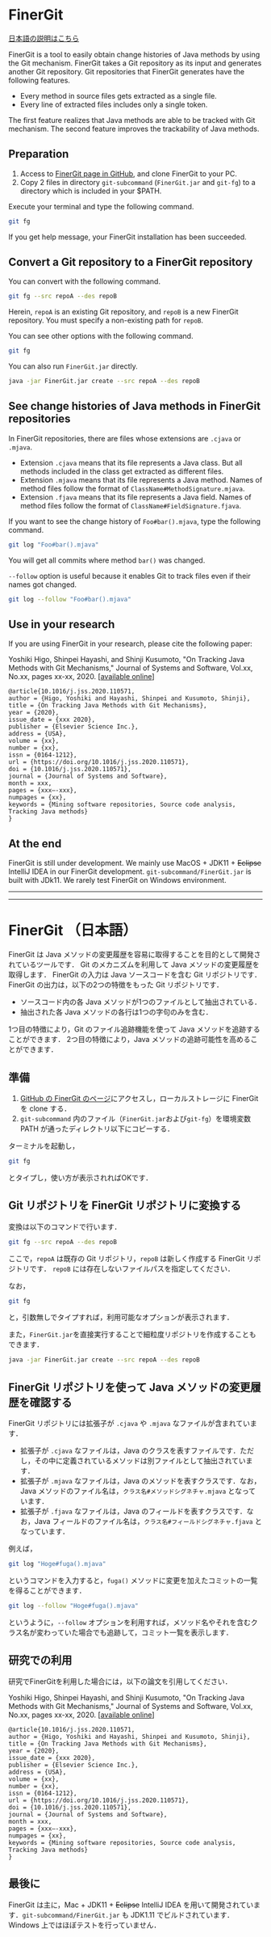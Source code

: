 # FinerGit 
[日本語の説明はこちら](#user-content-finergit-日本語)

FinerGit is a tool to easily obtain change histories of Java methods by using the Git mechanism.
FinerGit takes a Git repository as its input and generates another Git repository.
Git repositories that FinerGit generates have the following features.
- Every method in source files gets extracted as a single file.
- Every line of extracted files includes only a single token.

The first feature realizes that Java methods are able to be tracked with Git mechanism.
The second feature improves the trackability of Java methods.


## Preparation

1. Access to [FinerGit page in GitHub](https://github.com/kusumotolab/FinerGit), and clone FinerGit to your PC.
2. Copy 2 files in directory `git-subcommand` (`FinerGit.jar` and `git-fg`) to a directory which is included in your $PATH.

Execute your terminal and type the following command.
```sh
git fg
```
If you get help message, your FinerGit installation has been succeeded.


## Convert a Git repository to a FinerGit repository

You can convert with the following command.
```sh
git fg --src repoA --des repoB
```
Herein, `repoA` is an existing Git repository, and `repoB` is a new FinerGit repository.
You must specify a non-existing path for `repoB`.

You can see other options with the following command.
```sh
git fg
```

You can also run `FinerGit.jar` directly.
```sh
java -jar FinerGit.jar create --src repoA --des repoB
```

## See change histories of Java methods in FinerGit repositories

In FinerGit repositories, there are files whose extensions are `.cjava` or `.mjava`.

- Extension `.cjava` means that its file represents a Java class. But all methods included in the class get extracted as different files.
- Extension `.mjava` means that its file represents a Java method. Names of method files follow the format of `ClassName#MethodSignature.mjava`.
- Extension `.fjava` means that its file represents a Java field. Names of method files follow the format of `ClassName#FieldSignature.fjava`.

If you want to see the change history of `Foo#bar().mjava`, type the following command.
```sh
git log "Foo#bar().mjava"
```
You will get all commits where method `bar()` was changed.

``--follow`` option is useful because it enables Git to track files even if their names got changed.
```sh
git log --follow "Foo#bar().mjava"
```

<!--

## Obtain semantic versions of Java methods

In a single phrase, [semantic versioning](https://semver.org/lang/en/) is a mechanical versioning way with the following rules.

- A software version is represented with three numbers, `a.b.c`.
- if software has gotten a change that does not preserve backward compatibility (in short, *incompatible change*), `a` is incremented. `b` and `c` get back to 0.
- If software has gotten a change that preserves backward compatibility (in short, *compatible change*), `b` is incremented. `a` is not changed and `c` gets back to 0.
- If software has gotten a change that fixes a bug (in short, *bug-fix change*), `c` is incremented. `a` and `b` are not changed.

**FinerGit has the functionality that automatically calculates semantic versioning for Java methods.**
In FinerGit, incompatible, compatible, and bug-fix changes are defined as follows.
- If either of name, parameters, return type, or modifiers of a method is changed, the change is regarded as *incompatible*.
- If only the body of a method is changed, the change is regard as *compatible*.
- *Compatible changes* in commits whose messages include any terms assuming bug fix such as "bug" or "fix" are regarded as *bug-fix changes*.

Semantic versioning for Java methods helps you to understand how many times a given method's signature has been changed or how many times bug-fix changes occurred after the last functionality addition.
FinerGit has a command, `git-sv`, for calculating semantic version for a given file

For example, the following command calculates a semantic version for Java method `fuga()`.
```sh
git sv Foo#bar().mjava
```

there are several options for `git-sv` command.
You can see all options by executing `git-sv` with no arguments.


## Calculate semantic versions for multiple files efficiently

Calculating a semantic version is not lightweight processing, it occasionally takes several seconds.
`git-sv` command internally invokes Java VM, so that the overhead to launch Java VM in many times is non-negligible.
Thus, FinerGit has another command `git-msv`, which is calculating semantic versions for multiple files.
By using `git-msv` instead of `git-sv`, you can get rid of overhead to launch Java VM in many times.
`git-msv` requires a file including a list of files to calculate semantic versions.
We recommend using **absolute paths** to specify files instead of relative ones.

-->

## Use in your research

If you are using FinerGit in your research, please cite the following paper:

Yoshiki Higo, Shinpei Hayashi, and Shinji Kusumoto, "On Tracking Java Methods with Git Mechanisms," Journal of Systems and Software, Vol.xx, No.xx, pages xx-xx, 2020. [[available online](https://doi.org/10.1016/j.jss.2020.110571)]
```
@article{10.1016/j.jss.2020.110571,
author = {Higo, Yoshiki and Hayashi, Shinpei and Kusumoto, Shinji},
title = {On Tracking Java Methods with Git Mechanisms},
year = {2020},
issue_date = {xxx 2020},
publisher = {Elsevier Science Inc.},
address = {USA},
volume = {xx},
number = {xx},
issn = {0164-1212},
url = {https://doi.org/10.1016/j.jss.2020.110571},
doi = {10.1016/j.jss.2020.110571},
journal = {Journal of Systems and Software},
month = xxx,
pages = {xxx–-xxx},
numpages = {xx},
keywords = {Mining software repositories, Source code analysis, Tracking Java methods}
}
```

## At the end

FinerGit is still under development. We mainly use MacOS + JDK11 + ~~Eclipse~~ IntelliJ IDEA in our FinerGit development.
`git-subcommand/FinerGit.jar` is built with JDk11.
We rarely test FinerGit on Windows environment.

-----
-----

# <a name="Japanese"></a>FinerGit （日本語）
FinerGit は Java メソッドの変更履歴を容易に取得することを目的として開発されているツールです．
Git のメカニズムを利用して Java メソッドの変更履歴を取得します．
FinerGit の入力は Java ソースコードを含む Git リポジトリです．
FinerGit の出力は，以下の2つの特徴をもった Git リポジトリです．
- ソースコード内の各 Java メソッドが1つのファイルとして抽出されている．
- 抽出された各 Java メソッドの各行は1つの字句のみを含む．

1つ目の特徴により，Git のファイル追跡機能を使って Java メソッドを追跡することができます．
2つ目の特徴により，Java メソッドの追跡可能性を高めることができます．

## 準備

1. [GitHub の FinerGit のページ](https://github.com/kusumotolab/FinerGit)にアクセスし，ローカルストレージに FinerGit を clone する．
2. `git-subcommand` 内のファイル（`FinerGit.jar`および`git-fg`）を環境変数 PATH が通ったディレクトリ以下にコピーする．

ターミナルを起動し，
```sh
git fg
```
とタイプし，使い方が表示されればOKです．

## Git リポジトリを FinerGit リポジトリに変換する

変換は以下のコマンドで行います．
```sh
git fg --src repoA --des repoB
```

ここで，`repoA` は既存の Git リポジトリ，`repoB` は新しく作成する FinerGit リポジトリです．
`repoB` には存在しないファイルパスを指定してください．

なお，
```sh
git fg
```

と，引数無しでタイプすれば，利用可能なオプションが表示されます．

また，`FinerGit.jar`を直接実行することで細粒度リポジトリを作成することもできます．
```sh
java -jar FinerGit.jar create --src repoA --des repoB
```

## FinerGit リポジトリを使って Java メソッドの変更履歴を確認する

FinerGit リポジトリには拡張子が `.cjava` や `.mjava` なファイルが含まれています．

- 拡張子が `.cjava` なファイルは，Java のクラスを表すファイルです．ただし，その中に定義されているメソッドは別ファイルとして抽出されています．
- 拡張子が `.mjava` なファイルは，Java のメソッドを表すクラスです．なお，Java メソッドのファイル名は，`クラス名#メソッドシグネチャ.mjava` となっています．
- 拡張子が `.fjava` なファイルは，Java のフィールドを表すクラスです．なお，Java フィールドのファイル名は，`クラス名#フィールドシグネチャ.fjava` となっています．

例えば，
```sh
git log "Hoge#fuga().mjava"
```
というコマンドを入力すると，`fuga()` メソッドに変更を加えたコミットの一覧を得ることができます．
```sh
git log --follow "Hoge#fuga().mjava"
```
というように，``--follow`` オプションを利用すれば，メソッド名やそれを含むクラス名が変わっていた場合でも追跡して，コミット一覧を表示します．

<!-- 

## FinerGit リポジトリを使って Java メソッドのセマンティックバージョンを取得する

ひとことで言うと，[セマンティックバージョニング](https://semver.org/lang/ja/)とは，ソフトウェアのバージョニングを以下のルールに基づいて行うことです．
- ソフトウェアのバージョンは，`a.b.c` の3つの組で表す．
- `a` はソフトウェアに後方互換性が無い変更が行われた場合に1つ増やす．なお，このとき，`b` および `c` は0に戻す．
- `b` はソフトウェアに後方互換性の有る変更が行われた場合に1つ増やす．なお，このとき，`a` は変更せず，`c` は0に戻す．
- `c` はソフトウェアのバグ修正が行われた場合に1つ増やす．なお，このとき，`a` と `b` は変更しない．

FinerGit は，**セマンティックバージョンを Java メソッドに対して自動的に算出する機能**を持っています．
なお，FinerGit では，Java メソッドにおける後方互換性の無い変更，後方互換性の有る変更，バグ修正は以下の定義としています．
- Java メソッドの，名前，仮引数，返り値，アクセス修飾子のいずれかが変更された場合，後方互換性の無い変更とする．
- Java メソッドの，名前，仮引数，返り値，アクセス修飾子のいずれもが保たれた変更が行われた場合，後方互換性の有る変更とする．
- 後方互換性のある変更のうち，その変更のコミットメッセージに bug や fix 等のバグ修正を連想させる単語が含まれている場合，バグ修正とする．

Java メソッドに対してセマンティックバージョンを算出することで，そのメソッドがこれまでに何度シグネチャ変更されているのか，最後に機能追加されてから何度バグ修正されているのか，といったことがわかります．
FinerGit では，Java メソッドのセマンティックバージョンの算出には，`git-sv` コマンドを使います．

例えば，
```sh
git sv Hoge#fuga().mjava
```
と入力すれば，`fuga()` メソッドのセマンティックバージョンが出力されます．また，`git-sv` コマンドにはいくつかのオプションがあり，セマンティックバージョン以外にも，これまでの変更の総数等を表示することができます．`git-sv` と引数を何もつけずにコマンドを実行すると，利用可能なオプション一覧が表示されます．

## 複数のファイルに対してセマンティックバージョンを効率的に算出する

セマンティックバージョンの算出はある程度重い処理であり，場合によっては数秒程度かかることがあります．
また，このコマンドは内部で Java VM を起動しているため，何度も連続して `git-sv` を実行する場合，そのプロセス起動オーバーヘッドも無視できない時間となります．
複数ファイルに対してセマンティックバージョンを算出したい場合には，`git-sv` ではなく，`git-msv` を使うとプロセス起動オーバーヘッドを除外することができます．
`git-msv` を実行する場合は，その引数には，各行にJavaファイルへのパスを記入したリストファイルを指定してください．Javaファイルへのパスは，相対パスでも指定できますが，絶対パスで指定することをオススメします．

-->

## 研究での利用

研究でFinerGitを利用した場合には，以下の論文を引用してください．

Yoshiki Higo, Shinpei Hayashi, and Shinji Kusumoto, "On Tracking Java Methods with Git Mechanisms," Journal of Systems and Software, Vol.xx, No.xx, pages xx-xx, 2020. [[available online](https://doi.org/10.1016/j.jss.2020.110571)]
```
@article{10.1016/j.jss.2020.110571,
author = {Higo, Yoshiki and Hayashi, Shinpei and Kusumoto, Shinji},
title = {On Tracking Java Methods with Git Mechanisms},
year = {2020},
issue_date = {xxx 2020},
publisher = {Elsevier Science Inc.},
address = {USA},
volume = {xx},
number = {xx},
issn = {0164-1212},
url = {https://doi.org/10.1016/j.jss.2020.110571},
doi = {10.1016/j.jss.2020.110571},
journal = {Journal of Systems and Software},
month = xxx,
pages = {xxx–-xxx},
numpages = {xx},
keywords = {Mining software repositories, Source code analysis, Tracking Java methods}
}
```


## 最後に

FinerGit は主に，Mac + JDK11 + ~~Eclipse~~ IntelliJ IDEA を用いて開発されています．`git-subcommand/FinerGit.jar` も JDK1.11 でビルドされています．Windows 上ではほぼテストを行っていません．










